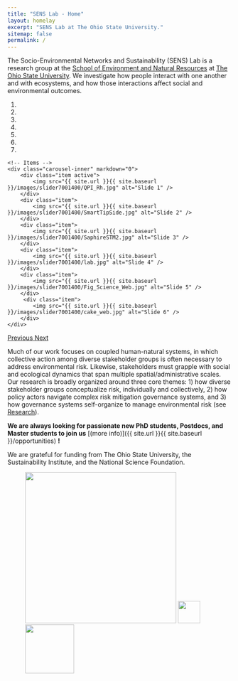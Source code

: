 ```yaml
---
title: "SENS Lab - Home"
layout: homelay
excerpt: "SENS Lab at The Ohio State University."
sitemap: false
permalink: /
---
```


The Socio-Environmental Networks and Sustainability (SENS) Lab is a research group at the [School of Environment and Natural Resources](https://senr.osu.edu) at [The Ohio State University](https://www.osu.edu). We investigate how people interact with one another and with ecosystems, and how those interactions affect social and environmental outcomes.


<div markdown="0" id="carousel" class="carousel slide" data-ride="carousel" data-interval="4000" data-pause="hover" >
    <!-- Menu -->
    <ol class="carousel-indicators">
        <li data-target="#carousel" data-slide-to="0" class="active"></li>
        <li data-target="#carousel" data-slide-to="1"></li>
        <li data-target="#carousel" data-slide-to="2"></li>
        <li data-target="#carousel" data-slide-to="3"></li>
        <li data-target="#carousel" data-slide-to="4"></li>
        <li data-target="#carousel" data-slide-to="5"></li>
        <li data-target="#carousel" data-slide-to="6"></li>
    </ol>

    <!-- Items -->
    <div class="carousel-inner" markdown="0">
        <div class="item active">
            <img src="{{ site.url }}{{ site.baseurl }}/images/slider7001400/QPI_Rh.jpg" alt="Slide 1" />
        </div>
        <div class="item">
            <img src="{{ site.url }}{{ site.baseurl }}/images/slider7001400/SmartTipSide.jpg" alt="Slide 2" />
        </div>
        <div class="item">
            <img src="{{ site.url }}{{ site.baseurl }}/images/slider7001400/SaphireSTM2.jpg" alt="Slide 3" />
        </div>
        <div class="item">
            <img src="{{ site.url }}{{ site.baseurl }}/images/slider7001400/lab.jpg" alt="Slide 4" />
        </div>
        <div class="item">
            <img src="{{ site.url }}{{ site.baseurl }}/images/slider7001400/Fig_Science_Web.jpg" alt="Slide 5" />
        </div>       
         <div class="item">
            <img src="{{ site.url }}{{ site.baseurl }}/images/slider7001400/cake_web.jpg" alt="Slide 6" />
        </div>
    </div>
  <a class="left carousel-control" href="#carousel" role="button" data-slide="prev">
    <span class="glyphicon glyphicon-chevron-left" aria-hidden="true"></span>
    <span class="sr-only">Previous</span>
  </a>
  <a class="right carousel-control" href="#carousel" role="button" data-slide="next">
    <span class="glyphicon glyphicon-chevron-right" aria-hidden="true"></span>
    <span class="sr-only">Next</span>
  </a>
</div>

Much of our work focuses on coupled human-natural systems, in which collective action among diverse stakeholder groups is often necessary to address environmental risk. Likewise, stakeholders must grapple with social and ecological dynamics that span multiple spatial/administrative scales. Our research is broadly organized around three core themes: 1) how diverse stakeholder groups conceptualize risk, individually and collectively, 2) how policy actors navigate complex risk mitigation governance systems, and 3) how governance systems self-organize to manage environmental risk (see [Research](research)).

 **We are always looking for passionate new PhD students, Postdocs, and Master students to join us** [(more info)]({{ site.url }}{{ site.baseurl }}/opportunities) **!**

We are grateful for funding from The Ohio State University, the Sustainability Institute, and the National Science Foundation.

<figure class="fourth">
  <img src="{{ site.url }}{{ site.baseurl }}/images/logopic/osucfaes_logo.png" style="width: 340px">
  <img src="{{ site.url }}{{ site.baseurl }}/images/logopic/silogo.png" style="width: 50px">
  <img src="{{ site.url }}{{ site.baseurl }}/images/logopic/nsf_logo.png" style="width: 110px">
</figure>
